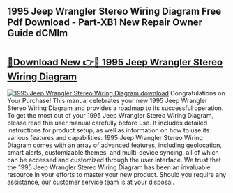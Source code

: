 ## 1995 Jeep Wrangler Stereo Wiring Diagram Free Pdf Download - Part-XB1 New Repair Owner Guide dCMlm

# <h2><a href="http://dfkv6t.blite.top/?on=1995+Jeep+Wrangler+Stereo+Wiring+Diagram">🔗Download New 👉🔴 1995 Jeep Wrangler Stereo Wiring Diagram</a></h2>

[![1995 Jeep Wrangler Stereo Wiring Diagram download](https://i.imgur.com/lujVjoI.png)](http://dfkv6t.blite.top/?on=1995+Jeep+Wrangler+Stereo+Wiring+Diagram)
Congratulations on Your Purchase! This manual celebrates your new 1995 Jeep Wrangler Stereo Wiring Diagram and provides a roadmap to its successful operation. To get the most out of your 1995 Jeep Wrangler Stereo Wiring Diagram, please read this user manual carefully before use. It includes detailed instructions for product setup, as well as information on how to use its various features and capabilities. 1995 Jeep Wrangler Stereo Wiring Diagram comes with an array of advanced features, including geolocation, smart alerts, customizable themes, and multi-device syncing, all of which can be accessed and customized through the user interface. We trust that the 1995 Jeep Wrangler Stereo Wiring Diagram has been an invaluable resource in your efforts to master your new product. Should you require any assistance, our customer service team is at your disposal.
